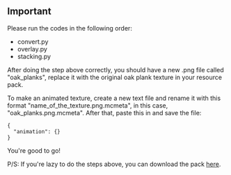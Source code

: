 ## Important

Please run the codes in the following order:
- convert.py
- overlay.py
- stacking.py

After doing the step above correctly, you should have a new .png file called "oak_planks", replace it with the original oak plank texture in your resource pack.

To make an animated texture, create a new text file and rename it with this format "name_of_the_texture.png.mcmeta", in this case, "oak_planks.png.mcmeta". After that, paste this in and save the file:

```
{
  "animation": {}
}
```

You're good to go!

P/S: If you're lazy to do the steps above, you can download the pack [here](https://github.com/HisashiKurokku/bad-apple-minecraft-wood/releases/tag/resource_pack).

